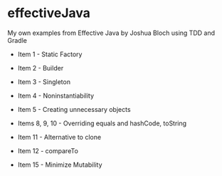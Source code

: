 # effectiveJava
My own examples from Effective Java by Joshua Bloch using TDD and Gradle  
* Item 1 - Static Factory
* Item 2 - Builder
* Item 3 - Singleton
* Item 4 - Noninstantiability
* Item 5 - Creating unnecessary objects

* Items 8, 9, 10 - Overriding equals and hashCode, toString
* Item 11 - Alternative to clone
* Item 12 - compareTo

* Item 15 - Minimize Mutability
